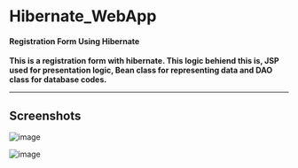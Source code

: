 # Hibernate_WebApp

#### Registration Form Using Hibernate

**This is a registration form with hibernate. This logic behiend this is, JSP used for presentation logic, Bean class for representing data and DAO class for database codes.**

<hr>

## Screenshots


![image](https://user-images.githubusercontent.com/52199294/63598930-2b37ce80-c5de-11e9-9eb0-207f4d0f58a7.png)


![image](https://user-images.githubusercontent.com/52199294/63598529-6259b000-c5dd-11e9-97dd-c02b387ef140.png)
